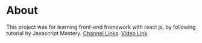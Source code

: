 # About

This project was for learning front-end framework with react js, by following tutorial by Javascript Mastery. 
[Channel Links](https://www.youtube.com/channel/UCmXmlB4-HJytD7wek0Uo97A).
[Video Link](https://www.youtube.com/watch?v=4oV65GVVits)

